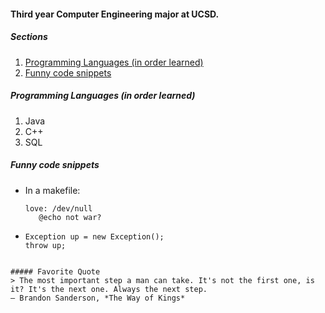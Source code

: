 #### **Third year Computer Engineering major at UCSD.**
##### Sections 
  1. [Programming Languages (in order learned)](https://github.com/klam13630/CSE110/blob/main/index.md#programming-languages-in-order-learned)
  2. [Funny code snippets](https://github.com/klam13630/CSE110/main/index.md#funny-code-snippets)
##### Programming Languages (in order learned)
1. Java
2. C++
3. SQL

##### Funny code snippets
- In a makefile:
    ```
    love: /dev/null
       @echo not war?
    ```
 - ```
   Exception up = new Exception();
   throw up;
  ```
  
##### Favorite Quote
  > The most important step a man can take. It's not the first one, is it? It's the next one. Always the next step.    
 — Brandon Sanderson, *The Way of Kings*
